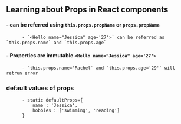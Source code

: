 ## Learning about Props in React components

#### - can be referred using `this.props.propName` or `props.propName`

          - `<Hello name="Jessica" age='27'>` can be referred as `this.props.name` and `this.props.age`

#### - Properties are immutable `<Hello name="Jessica" age='27'>`

          - `this.props.name='Rachel` and `this.props.age='29'` will retrun error

### default values of props

          - static defaultProps={
              name : 'Jessica',
              hobbies : ['swimming', 'reading']
          }

